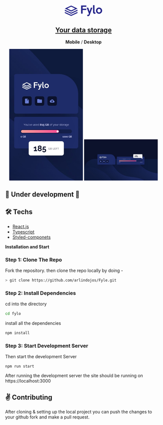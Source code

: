 <p align="center">
  <a href="https://anuraghazra.github.io/">
   <img alt="Fyle" src="https://github.com/arlindojos/Fyle/blob/master/src/assets/images/logo-blue.svg" width="120" />
   <h2 align="center">Your data storage</h2>
  </a>
</p>

<p align="center"><b>Mobile</b> / <b>Desktop</b></p>

<p align="center">
  <img src="https://github.com/arlindojos/Fyle/blob/master/src/assets/images/screen/mobile-design.jpg" alt="Mobile" width="47%" />
  <img src="https://github.com/arlindojos/Fyle/blob/master/src/assets/images/screen/desktop-design.jpg" alt="Desktop" width="47%" />
</p>

## 🚧 Under development 🚧

## 🛠 Techs
 - [React.js](https://pt-br.reactjs.org/)
 - [Typescript](https://www.typescriptlang.org/)
 - [Styled-componets](https://github.com/styled-components/styled-components) 

**Installation and Start**

### Step 1: Clone The Repo

Fork the repository. then clone the repo locally by doing -

```bash
> git clone https://github.com/arlindojos/Fyle.git
```

### Step 2: Install Dependencies

cd into the directory

```bash
cd fylo
```

install all the dependencies
```bash
npm install
```

### Step 3: Start Development Server

Then start the development Server
```
npm run start
```
After running the development server the site should be running on https://localhost:3000


## :v: Contributing
After cloning & setting up the local project you can push the changes to your github fork and make a pull request.
